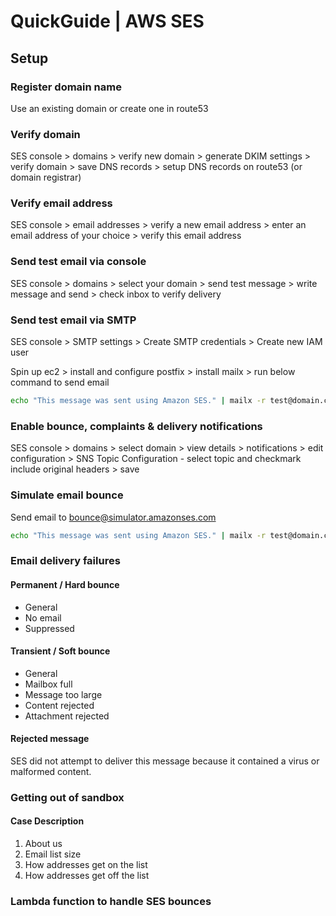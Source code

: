 # QuickGuide | AWS SES

## Setup

### Register domain name

Use an existing domain or create one in route53

### Verify domain

SES console > domains > verify new domain > generate DKIM settings > verify domain > save DNS records > setup DNS records on route53 (or domain registrar)

### Verify email address

SES console > email addresses > verify a new email address > enter an email address of your choice > verify this email address

### Send test email via console

SES console > domains > select your domain > send test message > write message and send > check inbox to verify delivery

### Send test email via SMTP

SES console > SMTP settings > Create SMTP credentials > Create new IAM user

Spin up ec2 > install and configure postfix > install mailx > run below command to send email

```bash
echo "This message was sent using Amazon SES." | mailx -r test@domain.com -s "Test mail from cli" verified@email.com
```

### Enable bounce, complaints & delivery notifications

SES console > domains > select domain > view details > notifications > edit configuration > SNS Topic Configuration - select topic and checkmark include original headers > save

### Simulate email bounce

Send email to bounce@simulator.amazonses.com

```bash
echo "This message was sent using Amazon SES." | mailx -r test@domain.com -s "Test mail from cli" bounce@simulator.amazonses.com
```

### Email delivery failures

#### Permanent / Hard bounce

- General
- No email
- Suppressed

#### Transient / Soft bounce

- General
- Mailbox full
- Message too large
- Content rejected
- Attachment rejected

#### Rejected message

SES did not attempt to deliver this message because it contained a virus or malformed content.

### Getting out of sandbox

#### Case Description

1. About us
2. Email list size
3. How addresses get on the list
4. How addresses get off the list

### Lambda function to handle SES bounces

